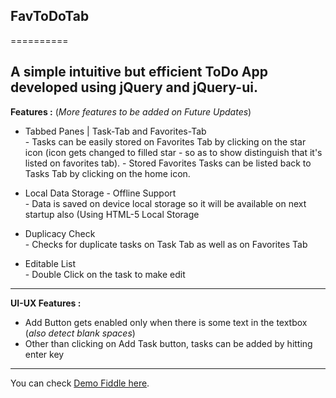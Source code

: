 ## FavToDoTab
==========

A simple intuitive but efficient **ToDo** App developed using jQuery and jQuery-ui.
---

**Features :** (<i>More features to be added on Future Updates</i>)
- Tabbed Panes | Task-Tab and Favorites-Tab<br>
        - Tasks can be easily stored on Favorites Tab by clicking on the 			  			star icon (icon gets changed to filled star - so as to show distinguish    		     that it's listed on favorites tab).
        - Stored Favorites Tasks can be listed back to Tasks Tab by clicking on the 		  home icon.

- Local Data Storage - Offline Support<br>
        - Data is saved on device local storage so it will be available on next startup also (Using HTML-5 Local Storage
        
- Duplicacy Check<br>
        - Checks for duplicate tasks on Task Tab as well as on Favorites Tab

- Editable List<br>
        - Double Click on the task to make edit
---
**UI-UX Features :**
- Add Button gets enabled only when there is some text in the textbox (_also detect     blank spaces_)
- Other than clicking on Add Task button, tasks can be added by hitting enter key

---
You can check [Demo Fiddle here](http://jsfiddle.net/exex/wRasf/).

